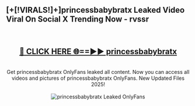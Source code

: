 <h2>[+[!VIRALS!]+]princessbabybratx Leaked Video Viral On Social X Trending Now - rvssr</h2>
<br>
<div align="center">
<h2><a href="https://libra.edu.pl?princessbabybratx" rel="nofollow">🔴 CLICK HERE 🌐==►► princessbabybratx</a></h2>
<br>
Get princessbabybratx OnlyFans leaked all content. Now you can access all videos and pictures of princessbabybratx OnlyFans. New Updated Files 2025!
<br>
<br>
<a href="https://libra.edu.pl?princessbabybratx" rel="nofollow" data-target="animated-image.originalLink"><img src="https://i.ibb.co.com/WyWwxjT/player-gif2.gif" alt="princessbabybratx Leaked OnlyFans" style="max-width: 100%; display: inline-block;" data-target="animated-image.originalImage"></a>
</div>
<br>